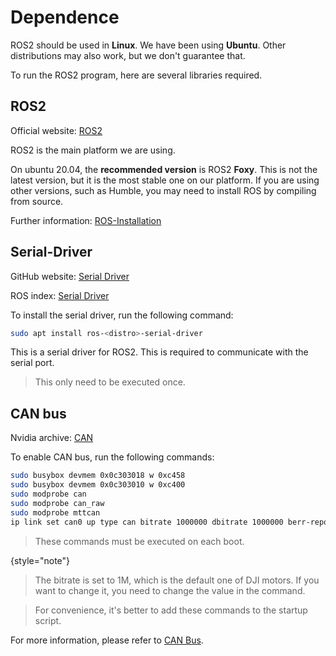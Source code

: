 # Dependence

ROS2 should be used in **Linux**. We have been using **Ubuntu**.
Other distributions may also work, but we don't guarantee that.

To run the ROS2 program, here are several libraries required.

## ROS2

Official website: [ROS2](https://docs.ros.org/en/humble/Installation/Ubuntu-Install-Debians.html)

ROS2 is the main platform we are using.

On ubuntu 20.04, the **recommended version** is ROS2 **Foxy**.
This is not the latest version, but it is the most stable one on our platform.
If you are using other versions, such as Humble, you may need to install ROS by compiling from source.

Further information: [ROS-Installation](ros_installation.md)

## Serial-Driver

GitHub website: [Serial Driver](https://github.com/ros-drivers/transport_drivers/tree/humble)

ROS index: [Serial Driver](https://index.ros.org/p/serial_driver/#humble)

To install the serial driver, run the following command:

```bash
sudo apt install ros-<distro>-serial-driver
```

This is a serial driver for ROS2. This is required to communicate with the serial port.

> This only need to be executed once.

## CAN bus

Nvidia archive: [CAN](https://docs.nvidia.com/jetson/archives/r35.3.1/DeveloperGuide/text/HR/ControllerAreaNetworkCan.html)

To enable CAN bus, run the following commands:

```bash
sudo busybox devmem 0x0c303018 w 0xc458
sudo busybox devmem 0x0c303010 w 0xc400
sudo modprobe can
sudo modprobe can_raw
sudo modprobe mttcan
ip link set can0 up type can bitrate 1000000 dbitrate 1000000 berr-reporting on fd on
```

> These commands must be executed on each boot.
>
{style="note"}

> The bitrate is set to 1M, which is the default one of DJI motors.
> If you want to change it, you need to change the value in the command.

> For convenience, it's better to add these commands to the startup script.

For more information, please refer to [CAN Bus](can-bus.md).